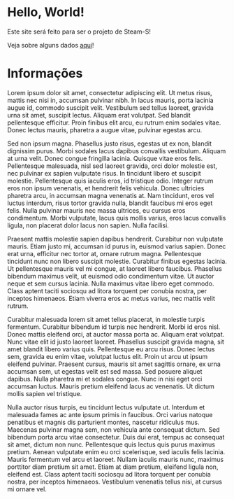 # Hello, World!
Este site será feito para ser o projeto de Steam-S!

Veja sobre alguns dados [aqui](https://projetosteams.github.io/dados/index.md)!

# Informações
Lorem ipsum dolor sit amet, consectetur adipiscing elit. Ut metus risus, mattis nec nisi in, accumsan pulvinar nibh. In lacus mauris, porta lacinia augue id, commodo suscipit velit. Vestibulum sed tellus laoreet, gravida urna sit amet, suscipit lectus. Aliquam erat volutpat. Sed blandit pellentesque efficitur. Proin finibus elit arcu, eu rutrum enim sodales vitae. Donec lectus mauris, pharetra a augue vitae, pulvinar egestas arcu.

Sed non ipsum magna. Phasellus justo risus, egestas ut ex non, blandit dignissim purus. Morbi sodales lacus dapibus convallis vestibulum. Aliquam at urna velit. Donec congue fringilla lacinia. Quisque vitae eros felis. Pellentesque malesuada, nisl sed laoreet gravida, orci dolor molestie est, nec pulvinar ex sapien vulputate risus. In tincidunt libero et suscipit molestie. Pellentesque quis iaculis eros, id tristique odio. Integer rutrum eros non ipsum venenatis, et hendrerit felis vehicula. Donec ultricies pharetra arcu, in accumsan magna venenatis at. Nam tincidunt, eros vel luctus interdum, risus tortor gravida nulla, blandit faucibus mi eros eget felis. Nulla pulvinar mauris nec massa ultrices, eu cursus eros condimentum. Morbi vulputate, lacus quis mollis varius, eros lacus convallis ligula, non placerat dolor lacus non sapien. Nulla facilisi.

Praesent mattis molestie sapien dapibus hendrerit. Curabitur non vulputate mauris. Etiam justo mi, accumsan id purus in, euismod varius sapien. Donec erat urna, efficitur nec tortor at, ornare rutrum magna. Pellentesque tincidunt nunc non libero suscipit molestie. Curabitur finibus egestas lacinia. Ut pellentesque mauris vel mi congue, at laoreet libero faucibus. Phasellus bibendum maximus velit, ut euismod odio condimentum vitae. Ut auctor neque et sem cursus lacinia. Nulla maximus vitae libero eget commodo. Class aptent taciti sociosqu ad litora torquent per conubia nostra, per inceptos himenaeos. Etiam viverra eros ac metus varius, nec mattis velit rutrum.

Curabitur malesuada lorem sit amet tellus placerat, in molestie turpis fermentum. Curabitur bibendum id turpis nec hendrerit. Morbi id eros nisl. Donec mattis eleifend orci, at auctor massa porta ac. Aliquam erat volutpat. Nunc vitae elit id justo laoreet laoreet. Phasellus suscipit gravida magna, sit amet blandit libero varius quis. Pellentesque eu arcu risus. Donec lectus sem, gravida eu enim vitae, volutpat luctus elit. Proin ut arcu ut ipsum eleifend pulvinar. Praesent cursus, mauris sit amet sagittis ornare, ex urna accumsan sem, ut egestas velit est sed massa. Sed posuere aliquet dapibus. Nulla pharetra mi et sodales congue. Nunc in nisi eget orci accumsan luctus. Mauris pretium eleifend lacus ac venenatis. Ut dictum mollis sapien vel tristique.

Nulla auctor risus turpis, eu tincidunt lectus vulputate ut. Interdum et malesuada fames ac ante ipsum primis in faucibus. Orci varius natoque penatibus et magnis dis parturient montes, nascetur ridiculus mus. Maecenas pulvinar magna sem, non vehicula ante consequat dictum. Sed bibendum porta arcu vitae consectetur. Duis dui erat, tempus ac consequat sit amet, dictum non nunc. Pellentesque quis lectus quis purus maximus pretium. Aenean vulputate enim eu orci scelerisque, sed iaculis felis lacinia. Mauris fermentum vel arcu et laoreet. Nullam iaculis mauris nunc, maximus porttitor diam pretium sit amet. Etiam at diam pretium, eleifend ligula non, eleifend est. Class aptent taciti sociosqu ad litora torquent per conubia nostra, per inceptos himenaeos. Vestibulum venenatis tellus nisi, at cursus mi ornare vel.
